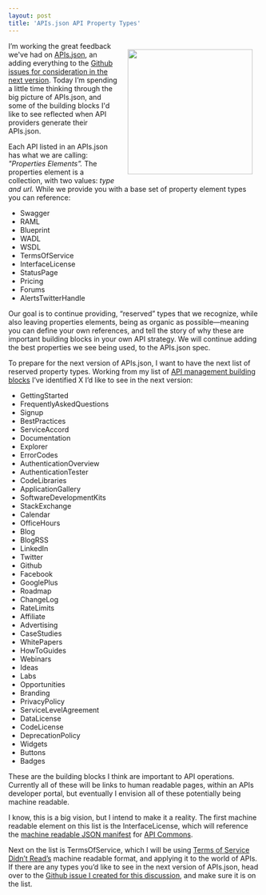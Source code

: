 ```yaml
---
layout: post
title: 'APIs.json API Property Types'
---
```

<p><img style="padding: 15px;" src="https://s3.amazonaws.com/kinlane-productions/legos.png" alt="" width="250" align="right" /></p>
<p>I&rsquo;m working the great feedback we've had on <a href="http://apisjson.org">APIs.json</a>, an adding everything to the <a href="https://github.com/api-commons/api-json/issues">Github issues for consideration in the next version</a>. Today I&rsquo;m spending a little time thinking through the big picture of APIs.json, and some of the building blocks I'd like to see reflected when API providers generate their APIs.json.</p>
<p>Each API listed in an APIs.json has what we are calling: <em>"Properties Elements&rdquo;.</em> The properties element is a collection, with two values: <em>type and url.</em> While we provide you with a base set of property element types you can reference:</p>
<ul class="mainlist">
<li>Swagger</li>
<li>RAML</li>
<li>Blueprint</li>
<li>WADL</li>
<li>WSDL</li>
<li>TermsOfService</li>
<li>InterfaceLicense</li>
<li>StatusPage</li>
<li>Pricing</li>
<li>Forums</li>
<li>AlertsTwitterHandle</li>
</ul>
<p>Our goal is to continue providing, &ldquo;reserved&rdquo; types that we recognize, while also leaving properties elements, being as organic as possible&mdash;meaning you can define your own references, and tell the story of why these are important building blocks in your own API strategy. We will continue adding the best properties we see being used, to the APIs.json spec.</p>
<p>To prepare for the next version of APIs.json, I want to have the next list of reserved property types. Working from my list of <a href="http://management.apievangelist.com/building-blocks.html">API management building blocks</a> I&rsquo;ve identified X I&rsquo;d like to see in the next version:</p>
<ul class="mainlist">
<li>GettingStarted</li>
<li>FrequentlyAskedQuestions</li>
<li>Signup</li>
<li>BestPractices</li>
<li>ServiceAccord</li>
<li>Documentation</li>
<li>Explorer</li>
<li>ErrorCodes</li>
<li>AuthenticationOverview</li>
<li>AuthenticationTester</li>
<li>CodeLibraries</li>
<li>ApplicationGallery</li>
<li>SoftwareDevelopmentKits</li>
<li>StackExchange</li>
<li>Calendar</li>
<li>OfficeHours</li>
<li>Blog</li>
<li>BlogRSS</li>
<li>LinkedIn</li>
<li>Twitter</li>
<li>Github</li>
<li>Facebook</li>
<li>GooglePlus</li>
<li>Roadmap</li>
<li>ChangeLog</li>
<li>RateLimits</li>
<li>Affiliate</li>
<li>Advertising</li>
<li>CaseStudies</li>
<li>WhitePapers</li>
<li>HowToGuides</li>
<li>Webinars</li>
<li>Ideas</li>
<li>Labs</li>
<li>Opportunities</li>
<li>Branding</li>
<li>PrivacyPolicy</li>
<li>ServiceLevelAgreement</li>
<li>DataLicense</li>
<li>CodeLicense</li>
<li>DeprecationPolicy</li>
<li>Widgets</li>
<li>Buttons</li>
<li>Badges</li>
</ul>
<p>These are the building blocks I think are important to API operations. Currently all of these will be links to human readable pages, within an APIs developer portal, but eventually I envision all of these potentially being machine readable.</p>
<p>I know, this is a big vision, but I intend to make it a reality. The first machine readable element on this list is the InterfaceLicense, which will reference the <a href="http://apicommons.org/add-apis.html">machine readable JSON manifest</a> for <a title="API Commons" href="http://apicommons.org">API Commons</a>.</p>
<p>Next on the list is TermsOfService, which I will be using <a href="http://tosdr.org/">Terms of Service Didn&rsquo;t Read&rsquo;s</a> machine readable format, and applying it to the world of APIs. If there are any types you&rsquo;d like to see in the next version of APIs.json, head over to the <a href="https://github.com/api-commons/api-json/issues/44">Github issue I created for this discussion</a>, and make sure it is on the list.</p>